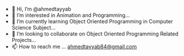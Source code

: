 - 👋 Hi, I’m @ahmedtayyab
- 👀 I’m interested in Animation and Programming...
- 🌱 I’m currently learning Object Oriented Programming in Computer Science Subject...
- 💞️ I’m looking to collaborate on Object Oriented Programming Related Projects...
- 📫 How to reach me ... ahmedtayyab84@gmail.com

<!---
ahmedtayyab/ahmedtayyab is a ✨ special ✨ repository because its `README.md` (this file) appears on your GitHub profile.
You can click the Preview link to take a look at your changes.
--->

